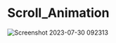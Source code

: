 ﻿# Scroll_Animation
![Screenshot 2023-07-30 092313](https://github.com/CarolaZapp/Scroll_Animation/assets/101559000/0d271170-b0d8-4fc7-bc4e-868082057c1e)
